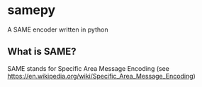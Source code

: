 # samepy
A SAME encoder written in python


## What is SAME?
 SAME stands for Specific Area Message Encoding (see https://en.wikipedia.org/wiki/Specific_Area_Message_Encoding)
